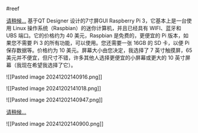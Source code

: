 #reef 

[请稍候…](https://www.reef2reef.com/threads/has-anyone-created-a-full-raspberry-pi-aquarium-monitoring-control-system.264093/page-2)
基于QT Designer 设计的7寸屏GUI
Raspberry Pi 3，它基本上是一台使用 Linux 操作系统（Raspbian）的迷你计算机，并且已经具有 WIFI、蓝牙和 UBS 端口。它的价格约为 40 美元，Raspbian 是免费的，更便宜的 Pi 版本，如果您不需要 Pi 3 的所有功能，可以使用。您还需要一张 16GB 的 SD 卡，以便 Pi 保存数据等。价格约为 10 美元。屏幕大小由您决定，我选择了 7 英寸触摸屏，65 美元并不便宜，但尺寸不错，许多其他人选择更便宜的小屏幕或更大的 10 英寸屏幕（我现在希望我选择了它）。


![[Pasted image 20241202140916.png]]

![[Pasted image 20241202141018.png]]







![[Pasted image 20241202140947.png]]





[请稍候…](https://www.reef2reef.com/threads/has-anyone-created-a-full-raspberry-pi-aquarium-monitoring-control-system.264093/)

![[Pasted image 20241202140900.png]]


